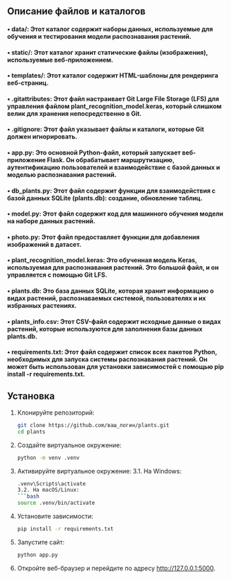 ## Описание файлов и каталогов

#### •  data/: Этот каталог содержит наборы данных, используемые для обучения и тестирования модели распознавания растений.
#### •  static/: Этот каталог хранит статические файлы (изображения), используемые веб-приложением.
#### •  templates/: Этот каталог содержит HTML-шаблоны для рендеринга веб-страниц.
#### •  .gitattributes: Этот файл настраивает Git Large File Storage (LFS) для управления файлом plant_recognition_model.keras, который слишком велик для хранения непосредственно в Git.
#### •  .gitignore: Этот файл указывает файлы и каталоги, которые Git должен игнорировать.
#### •  app.py: Это основной Python-файл, который запускает веб-приложение Flask. Он обрабатывает маршрутизацию, аутентификацию пользователей и взаимодействие с базой данных и моделью распознавания растений.
#### •  db_plants.py: Этот файл содержит функции для взаимодействия с базой данных SQLite (plants.db): создание, обновление таблиц.
#### •  model.py: Этот файл содержит код для машинного обучения модели на наборе данных растений.
#### •  photo.py: Этот файл предоставляет функции для добавления изображений в датасет.
#### •  plant_recognition_model.keras: Это обученная модель Keras, используемая для распознавания растений. Это большой файл, и он управляется с помощью Git LFS.
#### •  plants.db: Это база данных SQLite, которая хранит информацию о видах растений, распознаваемых системой, пользователях и их избранных растениях.
#### •  plants_info.csv: Этот CSV-файл содержит исходные данные о видах растений, которые используются для заполнения базы данных plants.db.
#### •  requirements.txt: Этот файл содержит список всех пакетов Python, необходимых для запуска системы распознавания растений. Он может быть использован для установки зависимостей с помощью pip install -r requirements.txt.


## Установка

1. Клонируйте репозиторий:
   ```bash
   git clone https://github.com/ваш_логин/plants.git
   cd plants

2. Создайте виртуальное окружение:
   ```bash
   python -m venv .venv

3. Активируйте виртуальное окружение:
   3.1. На Windows:
      ```bash
      .venv\Scripts\activate
   3.2. На macOS/Linux:
      ```bash
      source .venv/bin/activate

4. Установите зависимости:
   ```bash
   pip install -r requirements.txt

5. Запустите сайт:
   ```bash
   python app.py

6. Откройте веб-браузер и перейдите по адресу http://127.0.0.1:5000.
   
